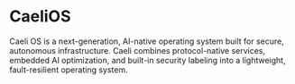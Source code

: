 # CaeliOS
Caeli OS is a next-generation, AI-native operating system built for secure, autonomous infrastructure. Caeli combines protocol-native services, embedded AI optimization, and built-in security labeling into a lightweight, fault-resilient operating system. 
